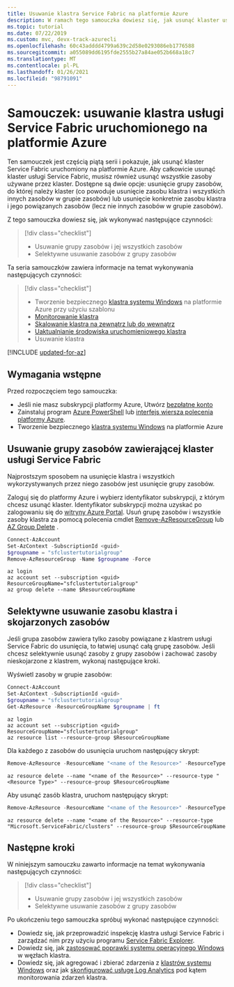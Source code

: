 ```yaml
---
title: Usuwanie klastra Service Fabric na platformie Azure
description: W ramach tego samouczka dowiesz się, jak usunąć klaster usługi Service Fabric hostowany na platformie Azure razem ze wszystkimi zasobami. Istnieje możliwość usunięcia grupy zasobów zawierającej klaster lub selektywnego usuwania zasobów.
ms.topic: tutorial
ms.date: 07/22/2019
ms.custom: mvc, devx-track-azurecli
ms.openlocfilehash: 60c43adddd4799a639c2d58e0293086eb1776588
ms.sourcegitcommit: a055089dd6195fde2555b27a84ae052b668a18c7
ms.translationtype: MT
ms.contentlocale: pl-PL
ms.lasthandoff: 01/26/2021
ms.locfileid: "98791091"
---
```

# <a name="tutorial-remove-a-service-fabric-cluster-running-in-azure"></a>Samouczek: usuwanie klastra usługi Service Fabric uruchomionego na platformie Azure

Ten samouczek jest częścią piątą serii i pokazuje, jak usunąć klaster Service Fabric uruchomiony na platformie Azure. Aby całkowicie usunąć klaster usługi Service Fabric, musisz również usunąć wszystkie zasoby używane przez klaster. Dostępne są dwie opcje: usunięcie grupy zasobów, do której należy klaster (co powoduje usunięcie zasobu klastra i wszystkich innych zasobów w grupie zasobów) lub usunięcie konkretnie zasobu klastra i jego powiązanych zasobów (lecz nie innych zasobów w grupie zasobów).

Z tego samouczka dowiesz się, jak wykonywać następujące czynności:

> [!div class="checklist"]
> * Usuwanie grupy zasobów i jej wszystkich zasobów
> * Selektywne usuwanie zasobów z grupy zasobów

Ta seria samouczków zawiera informacje na temat wykonywania następujących czynności:
> [!div class="checklist"]
> * Tworzenie bezpiecznego [klastra systemu Windows](service-fabric-tutorial-create-vnet-and-windows-cluster.md) na platformie Azure przy użyciu szablonu
> * [Monitorowanie klastra](service-fabric-tutorial-monitor-cluster.md)
> * [Skalowanie klastra na zewnątrz lub do wewnątrz](service-fabric-tutorial-scale-cluster.md)
> * [Uaktualnianie środowiska uruchomieniowego klastra](service-fabric-tutorial-upgrade-cluster.md)
> * Usuwanie klastra


[!INCLUDE [updated-for-az](../../includes/updated-for-az.md)]

## <a name="prerequisites"></a>Wymagania wstępne

Przed rozpoczęciem tego samouczka:

* Jeśli nie masz subskrypcji platformy Azure, Utwórz [bezpłatne konto](https://azure.microsoft.com/free/?WT.mc_id=A261C142F)
* Zainstaluj program [Azure PowerShell](/powershell/azure//install-az-ps) lub [interfejs wiersza polecenia platformy Azure](/cli/azure/install-azure-cli).
* Tworzenie bezpiecznego [klastra systemu Windows](service-fabric-tutorial-create-vnet-and-windows-cluster.md) na platformie Azure

## <a name="delete-the-resource-group-containing-the-service-fabric-cluster"></a>Usuwanie grupy zasobów zawierającej klaster usługi Service Fabric
Najprostszym sposobem na usunięcie klastra i wszystkich wykorzystywanych przez niego zasobów jest usunięcie grupy zasobów.

Zaloguj się do platformy Azure i wybierz identyfikator subskrypcji, z którym chcesz usunąć klaster.  Identyfikator subskrypcji można uzyskać po zalogowaniu się do [witryny Azure Portal](https://portal.azure.com). Usuń grupę zasobów i wszystkie zasoby klastra za pomocą polecenia cmdlet [Remove-AzResourceGroup](/powershell/module/az.resources/remove-azresourcegroup) lub [AZ Group Delete](/cli/azure/group) .

```powershell
Connect-AzAccount
Set-AzContext -SubscriptionId <guid>
$groupname = "sfclustertutorialgroup"
Remove-AzResourceGroup -Name $groupname -Force
```

```azurecli
az login
az account set --subscription <guid>
ResourceGroupName="sfclustertutorialgroup"
az group delete --name $ResourceGroupName
```

## <a name="selectively-delete-the-cluster-resource-and-the-associated-resources"></a>Selektywne usuwanie zasobu klastra i skojarzonych zasobów
Jeśli grupa zasobów zawiera tylko zasoby powiązane z klastrem usługi Service Fabric do usunięcia, to łatwiej usunąć całą grupę zasobów. Jeśli chcesz selektywnie usunąć zasoby z grupy zasobów i zachować zasoby nieskojarzone z klastrem, wykonaj następujące kroki.

Wyświetl zasoby w grupie zasobów:

```powershell
Connect-AzAccount
Set-AzContext -SubscriptionId <guid>
$groupname = "sfclustertutorialgroup"
Get-AzResource -ResourceGroupName $groupname | ft
```

```azurecli
az login
az account set --subscription <guid>
ResourceGroupName="sfclustertutorialgroup"
az resource list --resource-group $ResourceGroupName
```

Dla każdego z zasobów do usunięcia uruchom następujący skrypt:

```powershell
Remove-AzResource -ResourceName "<name of the Resource>" -ResourceType "<Resource Type>" -ResourceGroupName $groupname -Force
```

```azurecli
az resource delete --name "<name of the Resource>" --resource-type "<Resource Type>" --resource-group $ResourceGroupName
```

Aby usunąć zasób klastra, uruchom następujący skrypt:

```powershell
Remove-AzResource -ResourceName "<name of the Resource>" -ResourceType "Microsoft.ServiceFabric/clusters" -ResourceGroupName $groupname -Force
```

```azurecli
az resource delete --name "<name of the Resource>" --resource-type "Microsoft.ServiceFabric/clusters" --resource-group $ResourceGroupName
```

## <a name="next-steps"></a>Następne kroki

W niniejszym samouczku zawarto informacje na temat wykonywania następujących czynności:

> [!div class="checklist"]
> * Usuwanie grupy zasobów i jej wszystkich zasobów
> * Selektywne usuwanie zasobów z grupy zasobów

Po ukończeniu tego samouczka spróbuj wykonać następujące czynności:
* Dowiedz się, jak przeprowadzić inspekcję klastra usługi Service Fabric i zarządzać nim przy użyciu programu [Service Fabric Explorer](service-fabric-visualizing-your-cluster.md).
* Dowiedz się, jak [zastosować poprawki systemu operacyjnego Windows](service-fabric-patch-orchestration-application.md) w węzłach klastra.
* Dowiedz się, jak agregować i zbierać zdarzenia z [klastrów systemu Windows](service-fabric-diagnostics-event-aggregation-wad.md) oraz jak [skonfigurować usługę Log Analytics](service-fabric-diagnostics-oms-setup.md) pod kątem monitorowania zdarzeń klastra.
